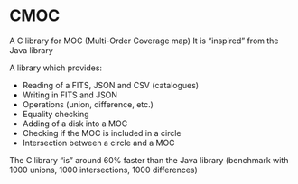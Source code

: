 # CMOC

A C library for MOC (Multi-Order Coverage map)
It is “inspired” from the Java library

A library which provides:
- Reading of a FITS, JSON and CSV (catalogues) 
- Writing in FITS and JSON
- Operations (union, difference, etc.)
- Equality checking
- Adding of a disk into a MOC
- Checking if the MOC is included in a circle
- Intersection between a circle and a MOC

The C library “is” around 60% faster than the Java library (benchmark with 1000 unions, 1000 intersections, 1000 differences)



